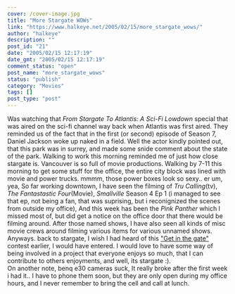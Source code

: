 ```yaml
---
cover: /cover-image.jpg
title: "More Stargate WOWs"
link: "https://www.halkeye.net/2005/02/15/more_stargate_wows/"
author: "halkeye"
description: ""
post_id: "21"
date: "2005/02/15 12:17:19"
date_gmt: "2005/02/15 12:17:19"
comment_status: "open"
post_name: "more_stargate_wows"
status: "publish"
category: "Movies"
tags: []
post_type: "post"
---
```


Was watching that _From Stargate To Atlantis: A Sci-Fi Lowdown_ special that was aired on the sci-fi channel way back when Atlantis was first aired. They reminded us of the fact that in the first (or second) episode of Season 7, Daniel Jackson woke up naked in a field. Well the actor kindly pointed out, that this park was in surrey, and made some snide comment about the state of the park. Walking to work this morning reminded me of just how close stargate is. Vancouver is so full of movie productions. Walking by 7-11 this morning to get some stuff for the office, the entire city block was lined with movie and power trucks. mmmm, those power boxes look so sexy.. er um, yea, So far working downtown, I have seen the filming of _Tru Calling_(tv), _The Fantastastic Four_(Movie), _Smallville_ Season 4 Ep 1 (i managed to see that ep, not being a fan, that was suprising, but i reconignized the scenes from outside my office), And this week has been the _Pink Panther_ which I missed most of, but did get a notice on the office door that there would be filming around. After those named shows, I have also seen all kinds of misc movie crews around filming various items for various unnamed shows. Anyways. back to stargate, I wish I had heard of this ["Get in the gate"](http://www.scifi.com/getinthegate/) contest earlier, I would have entered. I would love to have some way of being involved in a project that everyone enjoys so much, that I can contribute to others enjoyments, and well, its stargate :).   
On another note, benq e30 cameras suck, It really broke after the first week i had it.. I have to phone them soon, but they are only open during my office hours, and I never remember to bring the cell and call at lunch.